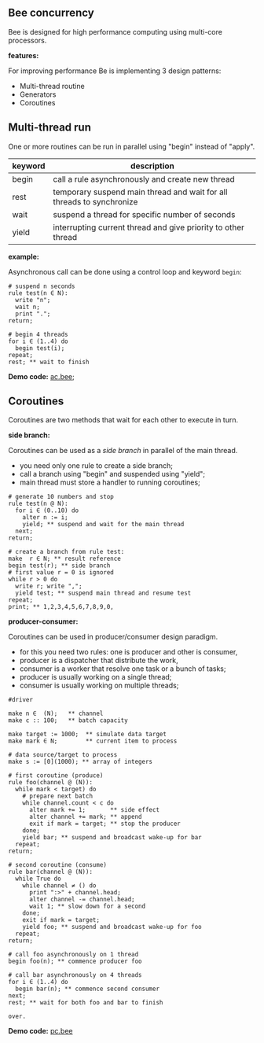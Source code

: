 ## Bee concurrency

Bee is designed for high performance computing using multi-core processors.

**features:**

For improving performance Be is implementing 3 design patterns:

* Multi-thread routine
* Generators
* Coroutines

## Multi-thread run

One or more routines can be run in parallel using "begin" instead of "apply".

keyword | description
--------|----------------------------------------------------------------------
begin   | call a rule asynchronously and create new thread
rest    | temporary suspend main thread and wait for all threads to synchronize
wait    | suspend a thread for specific number of seconds
yield   | interrupting current thread and give priority to other thread

**example:**

Asynchronous call can be done using a control loop and keyword `begin`:

```# suspend n seconds
rule test(n ∈ N):
  write "n";
  wait n;
  print ".";
return;
# begin 4 threads
for i ∈ (1..4) do
  begin test(i);
repeat;
rest; ** wait to finish
```

**Demo code:** [ac.bee](../demo/ac.bee);

## Coroutines 

Coroutines are two methods that wait for each other to execute in turn.

**side branch:**

Coroutines can be used as a _side branch_ in parallel of the main thread.

* you need only one rule to create a side branch;
* call a branch using "begin" and suspended using "yield";
* main thread must store a handler to running coroutines;

```
# generate 10 numbers and stop
rule test(n @ N):
  for i ∈ (0..10) do
    alter n := i;
    yield; ** suspend and wait for the main thread
  next;
return;

# create a branch from rule test:
make  r ∈ N; ** result reference
begin test(r); ** side branch 
# first value r = 0 is ignored
while r > 0 do
  write r; write ",";
  yield test; ** suspend main thread and resume test 
repeat;
print; ** 1,2,3,4,5,6,7,8,9,0,
```

**producer-consumer:**

Coroutines can be used in producer/consumer design paradigm.

* for this you need two rules: one is producer and other is consumer,
* producer is a dispatcher that distribute the work,
* consumer is a worker that resolve one task or a bunch of tasks;
* producer is usually working on a single thread;
* consumer is usually working on multiple threads;

```
#driver

make n ∈  (N);   ** channel
make c :: 100;   ** batch capacity

make target := 1000;  ** simulate data target
make mark ∈ N;        ** current item to process

# data source/target to process
make s := [0](1000); ** array of integers
# first coroutine (produce)
rule foo(channel @ (N)):
  while mark < target) do 
    # prepare next batch
    while channel.count < c do
      alter mark += 1;       ** side effect
      alter channel += mark; ** append
      exit if mark = target; ** stop the producer
    done;
    yield bar; ** suspend and broadcast wake-up for bar
  repeat;  
return;
# second coroutine (consume)
rule bar(channel @ (N)):  
  while True do
    while channel ≠ () do
      print ":>" + channel.head;  
      alter channel -= channel.head;
      wait 1; ** slow down for a second
    done;
    exit if mark = target;          
    yield foo; ** suspend and broadcast wake-up for foo
  repeat;  
return;
# call foo asynchronously on 1 thread
begin foo(n); ** commence producer foo 

# call bar asynchronously on 4 threads
for i ∈ (1..4) do
  begin bar(n); ** commence second consumer
next;  
rest; ** wait for both foo and bar to finish

over.
``` 

**Demo code:** [pc.bee](../demo/pc.bee)
